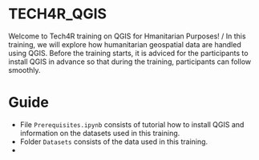 # TECH4R_QGIS

Welcome to Tech4R training on QGIS for Hmanitarian Purposes! /
In this training, we will explore how humanitarian geospatial data are handled using QGIS. 
Before the training starts, it is adviced for the participants to install QGIS in advance so that during the training, participants can follow smoothly.

# Guide
* File `Prerequisites.ipynb` consists of tutorial how to install QGIS and information on the datasets used in this training.
* Folder `Datasets` consists of the data used in this training.
* 
